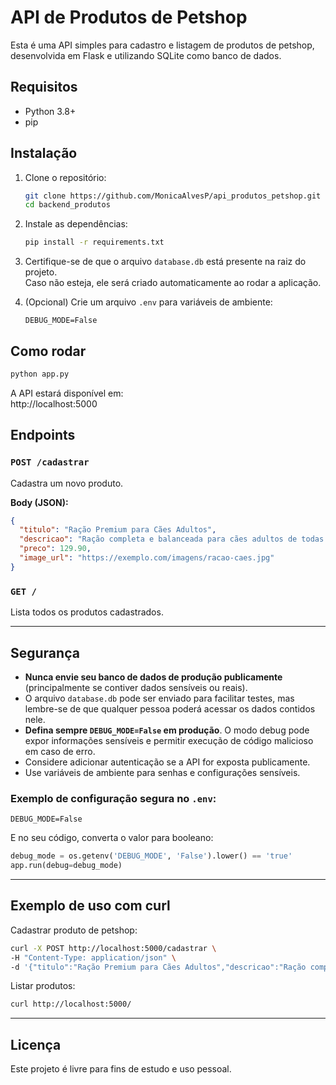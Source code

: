 # API de Produtos de Petshop

Esta é uma API simples para cadastro e listagem de produtos de petshop, desenvolvida em Flask e utilizando SQLite como banco de dados.

## Requisitos

- Python 3.8+
- pip

## Instalação

1. Clone o repositório:
   ```bash
   git clone https://github.com/MonicaAlvesP/api_produtos_petshop.git
   cd backend_produtos
   ```

2. Instale as dependências:
   ```bash
   pip install -r requirements.txt
   ```

3. Certifique-se de que o arquivo `database.db` está presente na raiz do projeto.  
   Caso não esteja, ele será criado automaticamente ao rodar a aplicação.

4. (Opcional) Crie um arquivo `.env` para variáveis de ambiente:
   ```env
   DEBUG_MODE=False
   ```

## Como rodar

```bash
python app.py
```

A API estará disponível em:  
http://localhost:5000

## Endpoints

### `POST /cadastrar`

Cadastra um novo produto.

**Body (JSON):**
```json
{
  "titulo": "Ração Premium para Cães Adultos",
  "descricao": "Ração completa e balanceada para cães adultos de todas as raças. Sabor carne, 15kg.",
  "preco": 129.90,
  "image_url": "https://exemplo.com/imagens/racao-caes.jpg"
}
```

### `GET /`

Lista todos os produtos cadastrados.

---

## Segurança

- **Nunca envie seu banco de dados de produção publicamente** (principalmente se contiver dados sensíveis ou reais).
- O arquivo `database.db` pode ser enviado para facilitar testes, mas lembre-se de que qualquer pessoa poderá acessar os dados contidos nele.
- **Defina sempre `DEBUG_MODE=False` em produção**. O modo debug pode expor informações sensíveis e permitir execução de código malicioso em caso de erro.
- Considere adicionar autenticação se a API for exposta publicamente.
- Use variáveis de ambiente para senhas e configurações sensíveis.

### Exemplo de configuração segura no `.env`:
```env
DEBUG_MODE=False
```

E no seu código, converta o valor para booleano:
```python
debug_mode = os.getenv('DEBUG_MODE', 'False').lower() == 'true'
app.run(debug=debug_mode)
```

---

## Exemplo de uso com curl

Cadastrar produto de petshop:
```bash
curl -X POST http://localhost:5000/cadastrar \
-H "Content-Type: application/json" \
-d '{"titulo":"Ração Premium para Cães Adultos","descricao":"Ração completa e balanceada para cães adultos de todas as raças. Sabor carne, 15kg.","preco":129.90,"image_url":"https://exemplo.com/imagens/racao-caes.jpg"}'
```

Listar produtos:
```bash
curl http://localhost:5000/
```

---

## Licença

Este projeto é livre para fins de estudo e uso pessoal.
